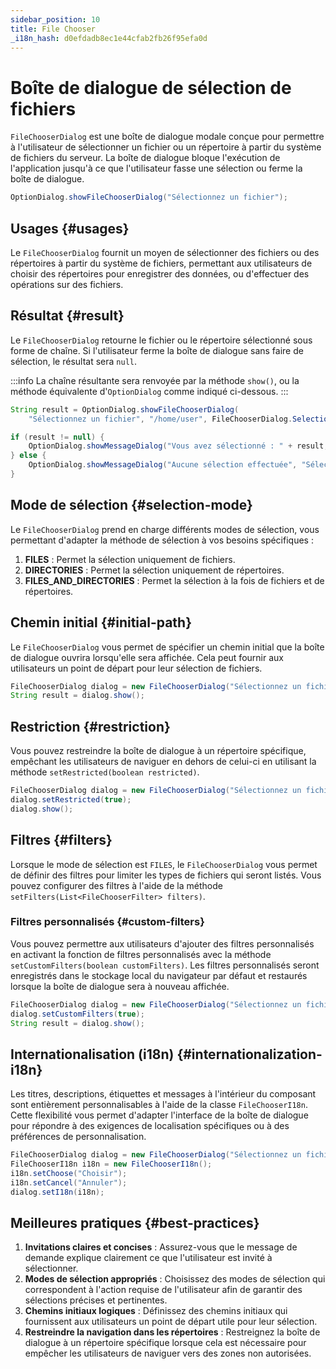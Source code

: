 ```yaml
---
sidebar_position: 10
title: File Chooser
_i18n_hash: d0efdadb8ec1e44cfab2fb26f95efa0d
---
```

# Boîte de dialogue de sélection de fichiers

<DocChip chip='shadow' />
<DocChip chip='since' label='24.02' />
<JavadocLink type="foundation" location="com/webforj/component/optiondialog/FileChooserDialog" top='true'/>

`FileChooserDialog` est une boîte de dialogue modale conçue pour permettre à l'utilisateur de sélectionner un fichier ou un répertoire à partir du système de fichiers du serveur. La boîte de dialogue bloque l'exécution de l'application jusqu'à ce que l'utilisateur fasse une sélection ou ferme la boîte de dialogue.

```java
OptionDialog.showFileChooserDialog("Sélectionnez un fichier");
```

## Usages {#usages}

Le `FileChooserDialog` fournit un moyen de sélectionner des fichiers ou des répertoires à partir du système de fichiers, permettant aux utilisateurs de choisir des répertoires pour enregistrer des données, ou d'effectuer des opérations sur des fichiers.

<ComponentDemo 
path='/webforj/filechooserdialogbasic?' 
javaE='https://raw.githubusercontent.com/webforj/webforj-documentation/refs/heads/main/src/main/java/com/webforj/samples/views/optiondialog/filechooser/FileChooserDialogBasicView.java'
height = '600px'
/>

## Résultat {#result}

Le `FileChooserDialog` retourne le fichier ou le répertoire sélectionné sous forme de chaîne. Si l'utilisateur ferme la boîte de dialogue sans faire de sélection, le résultat sera `null`.

:::info
La chaîne résultante sera renvoyée par la méthode `show()`, ou la méthode équivalente d'`OptionDialog` comme indiqué ci-dessous. 
:::

```java showLineNumbers
String result = OptionDialog.showFileChooserDialog(
    "Sélectionnez un fichier", "/home/user", FileChooserDialog.SelectionMode.FILES);

if (result != null) {
    OptionDialog.showMessageDialog("Vous avez sélectionné : " + result, "Sélection effectuée");
} else {
    OptionDialog.showMessageDialog("Aucune sélection effectuée", "Sélection annulée");
}
```

## Mode de sélection {#selection-mode}

Le `FileChooserDialog` prend en charge différents modes de sélection, vous permettant d'adapter la méthode de sélection à vos besoins spécifiques :

1. **FILES** : Permet la sélection uniquement de fichiers.
2. **DIRECTORIES** : Permet la sélection uniquement de répertoires.
3. **FILES_AND_DIRECTORIES** : Permet la sélection à la fois de fichiers et de répertoires.

## Chemin initial {#initial-path}

Le `FileChooserDialog` vous permet de spécifier un chemin initial que la boîte de dialogue ouvrira lorsqu'elle sera affichée. Cela peut fournir aux utilisateurs un point de départ pour leur sélection de fichiers.

```java showLineNumbers
FileChooserDialog dialog = new FileChooserDialog("Sélectionnez un fichier", "/home/user");
String result = dialog.show();
```

## Restriction {#restriction}

Vous pouvez restreindre la boîte de dialogue à un répertoire spécifique, empêchant les utilisateurs de naviguer en dehors de celui-ci en utilisant la méthode `setRestricted(boolean restricted)`.

```java showLineNumbers
FileChooserDialog dialog = new FileChooserDialog("Sélectionnez un fichier", "/home/user");
dialog.setRestricted(true);
dialog.show();
```

## Filtres {#filters}

Lorsque le mode de sélection est `FILES`, le `FileChooserDialog` vous permet de définir des filtres pour limiter les types de fichiers qui seront listés. Vous pouvez configurer des filtres à l'aide de la méthode `setFilters(List<FileChooserFilter> filters)`.

<ComponentDemo 
path='/webforj/filechooserdialogfilters?' 
javaE='https://raw.githubusercontent.com/webforj/webforj-documentation/refs/heads/main/src/main/java/com/webforj/samples/views/optiondialog/filechooser/FileChooserDialogFiltersView.java'
height = '600px'
/>

### Filtres personnalisés {#custom-filters}

Vous pouvez permettre aux utilisateurs d'ajouter des filtres personnalisés en activant la fonction de filtres personnalisés avec la méthode `setCustomFilters(boolean customFilters)`.
Les filtres personnalisés seront enregistrés dans le stockage local du navigateur par défaut et restaurés lorsque la boîte de dialogue sera à nouveau affichée.

```java showLineNumbers
FileChooserDialog dialog = new FileChooserDialog("Sélectionnez un fichier", "/home/user");
dialog.setCustomFilters(true);
String result = dialog.show();
```

## Internationalisation (i18n) {#internationalization-i18n}

Les titres, descriptions, étiquettes et messages à l'intérieur du composant sont entièrement personnalisables à l'aide de la classe `FileChooserI18n`. Cette flexibilité vous permet d'adapter l'interface de la boîte de dialogue pour répondre à des exigences de localisation spécifiques ou à des préférences de personnalisation.

```java showLineNumbers
FileChooserDialog dialog = new FileChooserDialog("Sélectionnez un fichier", "/Users/habof/bbx");
FileChooserI18n i18n = new FileChooserI18n();
i18n.setChoose("Choisir");
i18n.setCancel("Annuler");
dialog.setI18n(i18n);
```

## Meilleures pratiques {#best-practices}

1. **Invitations claires et concises** : Assurez-vous que le message de demande explique clairement ce que l'utilisateur est invité à sélectionner.
2. **Modes de sélection appropriés** : Choisissez des modes de sélection qui correspondent à l'action requise de l'utilisateur afin de garantir des sélections précises et pertinentes.
3. **Chemins initiaux logiques** : Définissez des chemins initiaux qui fournissent aux utilisateurs un point de départ utile pour leur sélection.
4. **Restreindre la navigation dans les répertoires** : Restreignez la boîte de dialogue à un répertoire spécifique lorsque cela est nécessaire pour empêcher les utilisateurs de naviguer vers des zones non autorisées.
